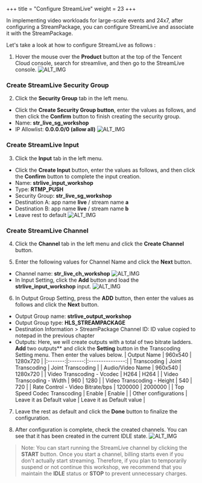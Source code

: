 +++
title = "Configure StreamLive"
weight = 23
+++

In implementing video workloads for large-scale events and 24x7, after configuring a StreamPackage, you can configure StreamLive and associate it with the StreamPackage.

Let's take a look at how to configure StreamLive as follows : 

1. Hover the mouse over the **Product** button at the top of the Tencent Cloud console, search for streamlive, and then go to the StreamLive console.
![ALT_IMG](/images/stream-css/console-streamlive.png?width=40vw&classes=left)

### Create StreamLive Security Group

2. Click the **Security Group** tab in the left menu.
- Click the **Create Security Group button**, enter the values as follows, and then click the **Confirm** button to finish creating the security group.
- Name: **str_live_sg_workshop**
- IP Allowlist: **0.0.0.0/0 (allow all)**
![ALT_IMG](/images/stream-css/2-1-strlive-sg-config.png?width=40vw&classes=left)

### Create StreamLive Input

3. Click the **Input** tab in the left menu.
- Click the **Create Input** button, enter the values as follows, and then click the **Confirm** button to complete the input creation.
- Name: **strlive_input_workshop**
- Type: **RTMP_PUSH**
- Security Group: **str_live_sg_workshop**
- Destination A: app name **live** / stream name **a**
- Destination B: app name **live** / stream name **b**
- Leave rest to default
![ALT_IMG](/images/stream-css/2-2-strlive-input-config.png?width=40vw&classes=left)

### Create StreamLive Channel

4. Click the **Channel** tab in the left menu and click the **Create Channel** button.

5. Enter the following values for Channel Name and click the **Next** button.
- Channel name: **str_live_ch_workshop**
![ALT_IMG](/images/stream-css/2-3-strlive-ch-config-1.png?width=40vw&classes=left)
- In Input Setting, click the **Add** button and load the **strlive_input_workshop** input.
![ALT_IMG](/images/stream-css/2-3-strlive-ch-config-2.png?width=40vw&classes=left)

6. In Output Group Setting, press the **ADD** button, then enter the values as follows and click the **Next** button.
- Output Group name: **strlive_output_workshop**
- Output Group type: **HLS_STREAMPACKAGE**
- Destination Information > StreamPackage Channel ID: ID value copied to notepad in the previous chapter
- Outputs: Here, we will create outputs with a total of two bitrate ladders. **Add** two outputs** and click the **Setting** button in the Transcoding Setting menu. Then enter the values below.
| Output Name | 960x540 | 1280x720 |
|:-------:|:------:|:---------------:|
| Transcoding | Joint Transcoding | Joint Transcoding |
| Audio/Video Name | 960x540 | 1280x720 |
| Video Transcoding - Vcodec | H264 | H264 |
| Video Transcoding - Width | 960 | 1280 |
| Video Transcoding - Height | 540 | 720 |
| Rate Control - Video Bitrate/bps | 1200000 | 2000000 |
| Top Speed Codec Transcoding | Enable | Enable |
| Other configurations | Leave it as Default value | Leave it as Default value |

7. Leave the rest as default and click the **Done** button to finalize the configuration.

8. After configuration is complete, check the created channels. You can see that it has been created in the current IDLE state.
![ALT_IMG](/images/stream-css/2-4-strlive-ch-verify.png)

> Note: You can start running the StreamLive channel by clicking the **START** button. Once you start a channel, billing starts even if you don't actually start streaming. Therefore, if you plan to temporarily suspend or not continue this workshop, we recommend that you maintain the **IDLE** status or **STOP** to prevent unnecessary charges.
